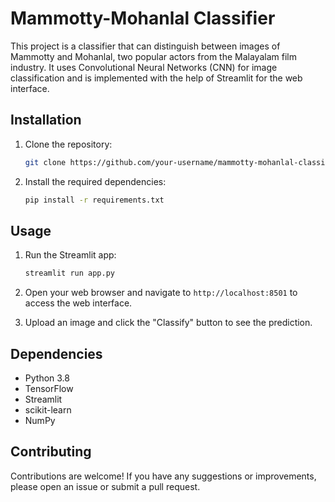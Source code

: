 # Mammotty-Mohanlal Classifier

This project is a classifier that can distinguish between images of Mammotty and Mohanlal, two popular actors from the Malayalam film industry. It uses Convolutional Neural Networks (CNN) for image classification and is implemented with the help of Streamlit for the web interface.

## Installation

1. Clone the repository:

    ```bash
    git clone https://github.com/your-username/mammotty-mohanlal-classifier.git
    ```

2. Install the required dependencies:

    ```bash
    pip install -r requirements.txt
    ```

## Usage

1. Run the Streamlit app:

    ```bash
    streamlit run app.py
    ```

2. Open your web browser and navigate to `http://localhost:8501` to access the web interface.

3. Upload an image and click the "Classify" button to see the prediction.

## Dependencies

- Python 3.8
- TensorFlow
- Streamlit
- scikit-learn
- NumPy

## Contributing

Contributions are welcome! If you have any suggestions or improvements, please open an issue or submit a pull request.


